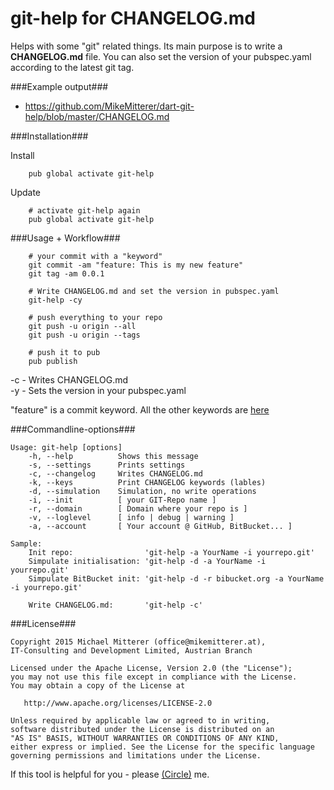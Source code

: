 # git-help for CHANGELOG.md

Helps with some "git" related things. Its main purpose is to write a <strong>CHANGELOG.md</strong> file.
You can also set the version of your pubspec.yaml according to the latest git tag.
 
###Example output###
* https://github.com/MikeMitterer/dart-git-help/blob/master/CHANGELOG.md

###Installation###

Install
```shell
    pub global activate git-help
```

Update
```shell
    # activate git-help again
    pub global activate git-help
```

###Usage + Workflow###

```shell
    # your commit with a "keyword"
    git commit -am "feature: This is my new feature"
    git tag -am 0.0.1
    
    # Write CHANGELOG.md and set the version in pubspec.yaml
    git-help -cy

    # push everything to your repo
    git push -u origin --all
    git push -u origin --tags   
    
    # push it to pub
    pub publish 
```
-c - Writes CHANGELOG.md<br>
-y - Sets the version in your pubspec.yaml

"feature" is a commit keyword. All the other keywords are [here][keywords]

###Commandline-options###

```shell
Usage: git-help [options]
    -h, --help          Shows this message
    -s, --settings      Prints settings
    -c, --changelog     Writes CHANGELOG.md
    -k, --keys          Print CHANGELOG keywords (lables)
    -d, --simulation    Simulation, no write operations
    -i, --init          [ your GIT-Repo name ]
    -r, --domain        [ Domain where your repo is ]
    -v, --loglevel      [ info | debug | warning ]
    -a, --account       [ Your account @ GitHub, BitBucket... ]

Sample:
    Init repo:                'git-help -a YourName -i yourrepo.git'
    Simpulate initialisation: 'git-help -d -a YourName -i yourrepo.git'
    Simpulate BitBucket init: 'git-help -d -r bibucket.org -a YourName -i yourrepo.git'

    Write CHANGELOG.md:       'git-help -c'
``` 

###License###

    Copyright 2015 Michael Mitterer (office@mikemitterer.at),
    IT-Consulting and Development Limited, Austrian Branch

    Licensed under the Apache License, Version 2.0 (the "License");
    you may not use this file except in compliance with the License.
    You may obtain a copy of the License at

       http://www.apache.org/licenses/LICENSE-2.0

    Unless required by applicable law or agreed to in writing,
    software distributed under the License is distributed on an
    "AS IS" BASIS, WITHOUT WARRANTIES OR CONDITIONS OF ANY KIND,
    either express or implied. See the License for the specific language
    governing permissions and limitations under the License.

If this tool is helpful for you - please [(Circle)](http://gplus.mikemitterer.at/) me.

[keywords]: https://github.com/MikeMitterer/dart-git-help/blob/master/lib/src/LogSection.dart